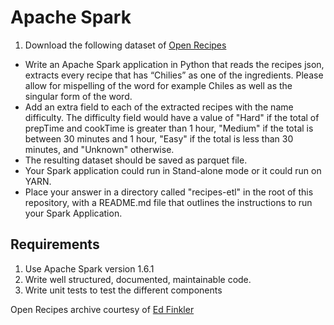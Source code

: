 # Apache Spark

1. Download the following dataset of [Open Recipes](https://s3-eu-west-1.amazonaws.com/dwh-test-resources/recipes.json)
* Write an Apache Spark application in Python that reads the recipes json, extracts every recipe that has “Chilies” as one of the ingredients. Please allow for mispelling of the word for example Chiles as well as the singular form of the word.
* Add an extra field to each of the extracted recipes with the name difficulty. The difficulty field would have a value of "Hard" if the total of prepTime and cookTime is greater than 1 hour, "Medium" if the total is between 30 minutes and 1 hour, "Easy" if the total is less than 30 minutes, and "Unknown" otherwise.
* The resulting dataset should be saved as parquet file.
* Your Spark application could run in Stand-alone mode or it could run on YARN.
* Place your answer in a directory called "recipes-etl" in the root of this repository, with a README.md file that outlines the instructions to run your Spark Application.

## Requirements

1. Use Apache Spark version 1.6.1
2. Write well structured, documented, maintainable code.
3. Write unit tests to test the different components

Open Recipes archive courtesy of [Ed Finkler](https://s3-eu-west-1.amazonaws.com/dwh-test-resources/recipes.json)
